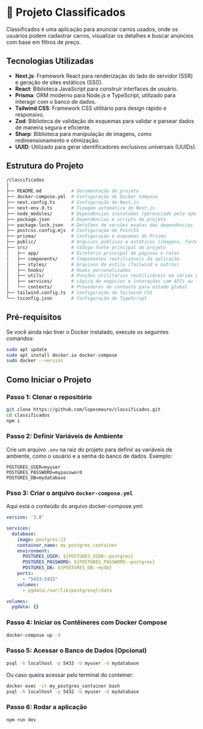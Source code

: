 # 🚗 Projeto Classificados
Classificados é uma aplicação para anunciar carros usados, onde os usuários podem cadastrar carros, visualizar os detalhes e buscar anúncios com base em filtros de preço.

## Tecnologias Utilizadas

- **Next.js**: Framework React para renderização do lado do servidor (SSR) e geração de sites estáticos (SSG).
- **React**: Biblioteca JavaScript para construir interfaces de usuário.
- **Prisma**: ORM moderno para Node.js e TypeScript, utilizado para interagir com o banco de dados.
- **Tailwind CSS**: Framework CSS utilitário para design rápido e responsivo.
- **Zod**: Biblioteca de validação de esquemas para validar e parsear dados de maneira segura e eficiente.
- **Sharp**: Biblioteca para manipulação de imagens, como redimensionamento e otimização.
- **UUID**: Utilizado para gerar identificadores exclusivos universais (UUIDs).

## Estrutura do Projeto
```bash
/classificados
│
├── README.md           # Documentação do projeto
├── docker-compose.yml  # Configuração do Docker Compose
├── next.config.ts      # Configuração do Next.js
├── next-env.d.ts       # Tipagem automática do Next.js
├── node_modules/       # Dependências instaladas (gerenciado pelo npm)
├── package.json        # Dependências e scripts do projeto
├── package-lock.json   # Detalhes de versões exatas das dependências
├── postcss.config.mjs  # Configuração do PostCSS
├── prisma/             # Configuração e esquemas do Prisma
├── public/             # Arquivos públicos e estáticos (imagens, fontes, etc.)
├── src/                # Código-fonte principal do projeto
│   ├── app/            # Diretório principal de páginas e rotas
│   ├── components/     # Componentes reutilizáveis da aplicação
│   ├── styles/         # Arquivos de estilo (Tailwind e outros)
│   ├── hooks/          # Hooks personalizados
│   ├── utils/          # Funções utilitárias reutilizáveis em várias partes da aplicação
│   ├── services/       # Lógica de negócios e interações com APIs ou fontes externas de dados
│   └── contexts/       # Provedores de contexto para estado global
├── tailwind.config.ts  # Configuração do Tailwind CSS
└── tsconfig.json       # Configuração do TypeScript
```

## Pré-requisitos

Se você ainda não tiver o Docker instalado, execute os seguintes comandos:

```bash
sudo apt update
sudo apt install docker.io docker-compose
sudo docker --version
```

## Como Iniciar o Projeto

### Passo 1: Clonar o repositório

```bash
git clone https://github.com/lopesmauro/classificados.git
cd classificados
npm i
```

### Passo 2: Definir Variáveis de Ambiente

Crie um arquivo `.env` na raiz do projeto para definir as variáveis de ambiente, como o usuário e a senha do banco de dados. Exemplo:

```env
POSTGRES_USER=myuser
POSTGRES_PASSWORD=mypassword
POSTGRES_DB=mydatabase
```

### Psso 3: Criar o arquivo `docker-compose.yml`

Aqui está o conteúdo do arquivo docker-compose.yml:

```yaml
version: '3.8'

services:
  database:
    image: postgres:13
    container_name: my_postgres_container
    environment:
      POSTGRES_USER: ${POSTGRES_USER:-postgres}
      POSTGRES_PASSWORD: ${POSTGRES_PASSWORD:-postgres}
      POSTGRES_DB: ${POSTGRES_DB:-mydb}
    ports:
      - "5433:5432"
    volumes:
      - pgdata:/var/lib/postgresql/data

volumes:
  pgdata: {}
```

### Passo 4: Iniciar os Contêineres com Docker Compose

```bash
docker-compose up -d
```

### Passo 5: Acessar o Banco de Dados (Opcional)

```bash
psql -h localhost -p 5433 -U myuser -d mydatabase
```

Ou caso queira acessar pelo terminal do conteiner:

```bash
docker exec -it my_postgres_container bash
psql -h localhost -p 5432 -U myuser -d mydatabase
```

### Passo 6: Rodar a aplicação

```bash
npm run dev
```

